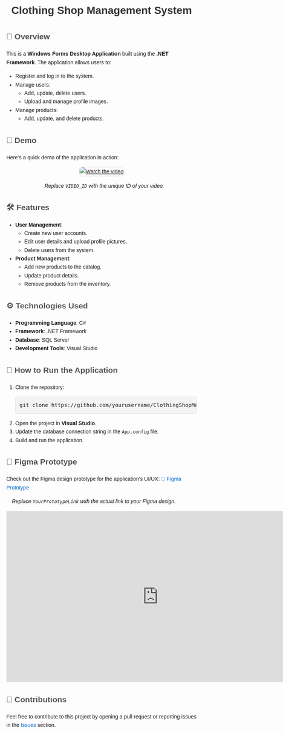 <div style="font-family: Arial, sans-serif; line-height: 1.6; margin: 0 auto; max-width: 800px;">
  <h1 style="color: #333; text-align: center;">Clothing Shop Management System</h1>
  
  <h2 style="color: #555;">🌟 Overview</h2>
  <p>
    This is a <strong>Windows Forms Desktop Application</strong> built using the <strong>.NET Framework</strong>. The application allows users to:
  </p>
  <ul>
    <li>Register and log in to the system.</li>
    <li>Manage users:
      <ul>
        <li>Add, update, delete users.</li>
        <li>Upload and manage profile images.</li>
      </ul>
    </li>
    <li>Manage products:
      <ul>
        <li>Add, update, and delete products.</li>
      </ul>
    </li>
  </ul>
  
  <h2 style="color: #555;">🎥 Demo</h2>
  <p>Here’s a quick demo of the application in action:</p>
  <p style="text-align: center;">
    <a href="https://www.youtube.com/watch?v=VIDEO_ID" target="_blank">
      <img src="https://img.youtube.com/vi/VIDEO_ID/0.jpg" alt="Watch the video" style="max-width: 100%; border: 1px solid #ddd; border-radius: 8px;">
    </a>
  </p>
  <p style="text-align: center;"><em>📌 Replace <code>VIDEO_ID</code> with the unique ID of your video.</em></p>
  
  <h2 style="color: #555;">🛠️ Features</h2>
  <ul>
    <li><strong>User Management</strong>:
      <ul>
        <li>Create new user accounts.</li>
        <li>Edit user details and upload profile pictures.</li>
        <li>Delete users from the system.</li>
      </ul>
    </li>
    <li><strong>Product Management</strong>:
      <ul>
        <li>Add new products to the catalog.</li>
        <li>Update product details.</li>
        <li>Remove products from the inventory.</li>
      </ul>
    </li>
  </ul>
  
  <h2 style="color: #555;">⚙️ Technologies Used</h2>
  <ul>
    <li><strong>Programming Language</strong>: C#</li>
    <li><strong>Framework</strong>: .NET Framework</li>
    <li><strong>Database</strong>: SQL Server</li>
    <li><strong>Development Tools</strong>: Visual Studio</li>
  </ul>
  
  <h2 style="color: #555;">🚀 How to Run the Application</h2>
  <ol>
    <li>Clone the repository:
      <pre style="background: #f4f4f4; padding: 10px; border-radius: 5px; border: 1px solid #ddd;">git clone https://github.com/yourusername/ClothingShopManagementSystem.git</pre>
    </li>
    <li>Open the project in <strong>Visual Studio</strong>.</li>
    <li>Update the database connection string in the <code>App.config</code> file.</li>
    <li>Build and run the application.</li>
  </ol>
  
  <h2 style="color: #555;">🎨 Figma Prototype</h2>
  <p>
    Check out the Figma design prototype for the application's UI/UX:
    <a href="https://www.figma.com/file/YourPrototypeLink" target="_blank" style="color: #0066cc; text-decoration: none;">🔗 Figma Prototype</a>
  </p>
  <p><em>📌 Replace <code>YourPrototypeLink</code> with the actual link to your Figma design.</em></p>
  <iframe style="border: 1px solid rgba(0, 0, 0, 0.1);" width="800" height="450" src="https://embed.figma.com/design/nDuSd3yJKVdFMyAC9Hl5f0/Clothing-Store-Syteme?node-id=0-1&embed-host=share" allowfullscreen></iframe>
  
  <h2 style="color: #555;">🤝 Contributions</h2>
  <p>
    Feel free to contribute to this project by opening a pull request or reporting issues in the 
    <a href="https://github.com/yourusername/ClothingShopManagementSystem/issues" target="_blank" style="color: #0066cc; text-decoration: none;">Issues</a> section.
  </p>
</div>

